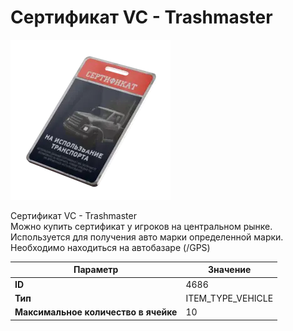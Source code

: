 # Сертификат VC - Trashmaster

![Item Image](../img/4686.webp?raw=true)

Сертификат VC - Trashmaster<br>Можно купить сертификат у игроков на центральном рынке.<br>Используется для получения авто марки определенной марки.<br>Необходимо находиться на автобазаре (/GPS)


| Параметр | Значение |
|----------|----------|
| **ID** | 4686 |
| **Тип** | ITEM_TYPE_VEHICLE |
| **Максимальное количество в ячейке** | 10 |

